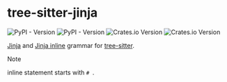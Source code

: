 # tree-sitter-jinja

![PyPI - Version](https://img.shields.io/pypi/v/tree-sitter-jinja3?label=tree-sitter-jinja(pypi)&color=blue)
![PyPI - Version](https://img.shields.io/pypi/v/tree-sitter-jinja3_inline?label=tree-sitter-jinja3_inline(pypi)&color=blue)
![Crates.io Version](https://img.shields.io/crates/v/tree-sitter-jinja?label=tree-sitter-jinja(crates.io))
![Crates.io Version](https://img.shields.io/crates/v/tree-sitter-jinja_inline?label=tree-sitter-jinja_inline(crates.io))

[Jinja](https://jinja.palletsprojects.com/en/3.1.x/templates/) and [Jinja inline](https://jinja.palletsprojects.com/en/stable/templates/#line-statements) grammar for [tree-sitter](https://tree-sitter.github.io/).

> [!NOTE]
> inline statement starts with `# `.
